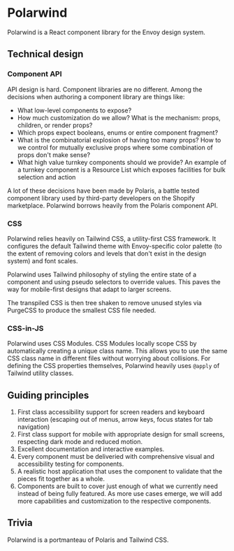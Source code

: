 # Polarwind

Polarwind is a React component library for the Envoy design system.

## Technical design

### Component API

API design is hard. Component libraries are no different. Among the decisions when
authoring a component library are things like:

- What low-level components to expose?
- How much customization do we allow? What is the mechanism: props, children, or render
  props?
- Which props expect booleans, enums or entire component fragment?
- What is the combinatorial explosion of having too many props? How to we control for
  mutually exclusive props where some combination of props don't make sense?
- What high value turnkey components should we provide? An example of a turnkey component
  is a Resource List which exposes facilities for bulk selection and action

A lot of these decisions have been made by Polaris, a battle tested component library used
by third-party developers on the Shopify marketplace. Polarwind borrows heavily from the
Polaris component API.

### CSS

Polarwind relies heavily on Tailwind CSS, a utility-first CSS framework. It configures
the default Tailwind theme with Envoy-specific color palette (to the extent of removing colors
and levels that don't exist in the design system) and font scales.

Polarwind uses Tailwind philosophy of styling the entire state of a component and using
pseudo selectors to override values. This paves the way for mobile-first designs that
adapt to larger screens.

The transpiled CSS is then tree shaken to remove unused styles via PurgeCSS to produce the
smallest CSS file needed.

### CSS-in-JS

Polarwind uses CSS Modules. CSS Modules locally scope CSS by automatically creating a
unique class name. This allows you to use the same CSS class name in different files
without worrying about collisions. For defining the CSS properties themselves, Polarwind
heavily uses `@apply` of Tailwind utility classes.

## Guiding principles

1. First class accessibility support for screen readers and keyboard interaction (escaping
   out of menus, arrow keys, focus states for tab navigation)
2. First class support for mobile with appropriate design for small screens, respecting
   dark mode and reduced motion.
3. Excellent documentation and interactive examples.
4. Every component must be deliveried with comprehensive visual and accessibility testing
   for components.
5. A realistic host application that uses the component to validate that the pieces fit
   together as a whole.
6. Components are built to cover just enough of what we currently need instead of being
   fully featured. As more use cases emerge, we will add more capabilities and
   customization to the respective components.

## Trivia

Polarwind is a portmanteau of Polaris and Tailwind CSS.
